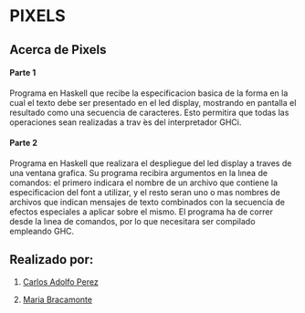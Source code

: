 # PIXELS 

## Acerca de Pixels

#### Parte 1

Programa en Haskell que recibe la especificacion basica de la forma en la cual el texto debe ser presentado en el led display, mostrando en pantalla el resultado como una secuencia de caracteres. Esto permitira que todas las operaciones sean realizadas a trav ́es del interpretador GHCi.

#### Parte 2

Programa en Haskell que realizara el despliegue del led display a traves de una ventana grafica. Su programa recibira argumentos en la lınea de comandos: el primero indicara el nombre de un archivo que contiene la especificacion del font a utilizar, y el resto seran uno o mas nombres de archivos que
indican mensajes de texto combinados con la secuencia de efectos especiales a aplicar sobre el mismo. El programa ha de correr desde la lınea de comandos, por lo que necesitara ser
compilado empleando GHC.

## Realizado por: 

1. [Carlos Adolfo Perez](https://github.com/capf96)

2. [Maria Bracamonte](https://github.com/mabraca)
